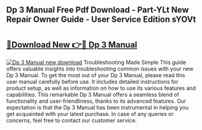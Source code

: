 ## Dp 3 Manual Free Pdf Download - Part-YLt New Repair Owner Guide - User Service Edition sYOVt

# <h2><a href="http://bc24582.oget.top/?id=Dp+3+Manual">🔗Download New 👉🔴 Dp 3 Manual</a></h2>

[![Dp 3 Manual new download](https://i.imgur.com/5g1atiW.png)](http://bc24582.oget.top/?id=Dp+3+Manual)
Troubleshooting Made Simple This guide offers valuable insights into troubleshooting common issues with your new Dp 3 Manual. To get the most out of your Dp 3 Manual, please read this user manual carefully before use. It includes detailed instructions for product setup, as well as information on how to use its various features and capabilities. This remarkable Dp 3 Manual offers a seamless blend of functionality and user-friendliness, thanks to its advanced features. Our expectation is that the Dp 3 Manual has been instrumental in helping you get acquainted with your latest purchase. In case of any queries or concerns, feel free to contact our customer service.
